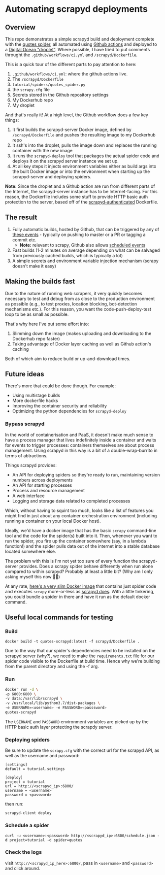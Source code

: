 # Automating scrapyd deployments
## Overview
This repo demonstrates a simple scrapyd build and deployment complete with the [quotes spider](https://docs.scrapy.org/en/latest/intro/tutorial.html), all automated using [Github actions](https://docs.github.com/en/actions/learn-github-actions/introduction-to-github-actions) and deployed to a [Digital Ocean "droplet"](https://www.digitalocean.com/products/droplets/). Where possible, I have tried to put comments throught the `.github/workflows/ci.yml` and `/scrapyd/Dockerfile`.

This is a quick tour of the different parts to pay attention to here:

1. `.github/workflows/ci.yml`: where the github actions live. 
2. The `/scrapyd/Dockerfile`
3. `tutorial/spiders/quotes_spider.py`
4. the `scrapy.cfg` file
5. Secrets stored in the Github repository settings 
6. My Dockerhub repo
7. My droplet

And that's really it! At a high level, the Github workflow does a few key things: 

1. It first builds the scrapyd-server Docker image, defined by `/scrapyd/Dockerfile` and pushes the resulting image to my Dockerhub repo 
2. It ssh's into the droplet, pulls the image down and replaces the running container with the new image
3. It runs the `scrapyd-deploy` tool that packages the actual spider code and deploys it on the scrapyd server instance we set up.
4. At all key steps it injects environment variables either as build args into the built Docker image or into the environment when starting up the scrapyd-server and deploying spiders.

**Note:** Since the droplet and a Github action are run from different parts of the Internet, the scrapyd-server instance has to be Internet-facing. For this reason, the Dockerfile includes some stuff to provide HTTP basic auth protection to the server, based off of the [scrapyd-authenticated](https://github.com/cdrx/scrapyd-authenticated) Dockerfile.

## The result
1. Fully automatic builds, hosted by Github, that can be triggered by any of [these events](https://docs.github.com/en/actions/reference/events-that-trigger-workflows) - typically on pushing to master or a PR or tagging a commit etc. 
    - **Note:** relevant to scrapy, Github also allows [scheduled events](https://docs.github.com/en/actions/reference/events-that-trigger-workflows#scheduled-events)
2. Fast builds (1-2 minutes on average depending on what can be salvaged from previously cached builds, which is typically a lot)
3. A simple secrets and environment variable injection mechanism (scrapy doesn't make it easy)

## Making the builds fast
Due to the nature of running web scrapers, it very quickly becomes necessary to test and debug from as close to the production environment as possible (e.g., to test proxies, location blocking, bot-detection mechanisms etc.). For this reason, you want the code-push-deploy-test loop to be as small as possible. 

That's why here I've put some effort into:
1. Slimming down the image (makes uploading and downloading to the Dockerhub repo faster)
2. Taking advantage of Docker layer caching as well as Github action's caching

Both of which aim to reduce build or up-and-download times.

## Future ideas
There's more that could be done though. For example:
- Using multistage builds
- More dockerfile hacks
- Improving the container security and reliability
- Optimizing the python dependencies for `scrapyd-deploy`

### Bypass scrapyd
In the world of containerisation and PaaS, it doesn't make much sense to have a process manager that lives indefinitely inside a container and waits for events to trigger processes: containers themselves are about process management. Using scrapyd in this way is a bit of a double-wrap-burrito in terms of abtractions. 

Things scrapyd provides:
- An API for deploying spiders so they're ready to run, maintaining version numbers across deployments
- An API for starting processes
- Process and resource management
- A web interface
- Logging and storage data related to completed processes

Which, without having to squint too much, looks like a list of features you might find in just about any container orchestration environment (including running a container on your local Docker host).

Ideally, we'd have a docker image that has the basic `scrapy` command-line tool and the code for the spider(s) built into it. Then, whenever you want to run the spider, you fire up the container somewhere (say, in a lambda function!) and the spider pulls data out of the internet into a stable database located somewhere else. 

The problem with this is I'm not yet too sure of every function the scrapyd-server provides. Does a scrapy spider behave differently when run alone compared to within scrapyd? Probably at least a little bit? (Why am I only asking myself this now 🤦‍♂️)

At any rate, [here's a very slim Docker image](https://github.com/aciobanu/docker-scrapy/blob/master/Dockerfile) that contains just spider code and executes `scrapy` more-or-less as [scrapyd does](https://github.com/aciobanu/docker-scrapy/blob/master/Dockerfile). With a little tinkering, you could bundle a spider in there and have it run as the default docker command.

## Useful local commands for testing

### Build
```
docker build -t quotes-scrapyd:latest -f scrapyd/Dockerfile .
```
Due to the way that our spider's dependencies need to be installed on the scrapyd server (why?), we need to make the `requirements.txt` file for our spider code visible to the Dockerfile at build time. Hence why we're building from the parent directory and using the -f arg. 

### Run
```bash
docker run -d \
-p 6800:6800 \
-v data:/var/lib/scrapyd \
-v /usr/local/lib/python3.7/dist-packages \
-e USERNAME=<username> -e PASSWORD=<passsword>
quotes-scrapyd
```
The `USERNAME` and `PASSWORD` environment variables are picked up by the HTTP basic auth layer protecting the scrapdy server. 

### Deploying spiders
Be sure to update the `scrapy.cfg` with the correct url for the scrapyd API, as well as the username and password:
```
[settings]
default = tutorial.settings

[deploy]
project = tutorial
url = http://<scrapyd_ip>:6800/
username = <username>
password = <password>
```
then run:
```
scrapyd-client deploy
```

### Schedule a spider
```
curl -u <username>:<password> http://<scrapyd_ip>:6800/schedule.json -d project=tutorial -d spider=quotes
```

### Check the logs
visit `http://<scrapyd_ip_here>:6800/`, pass in `<username>` and `<password>` and click around.
